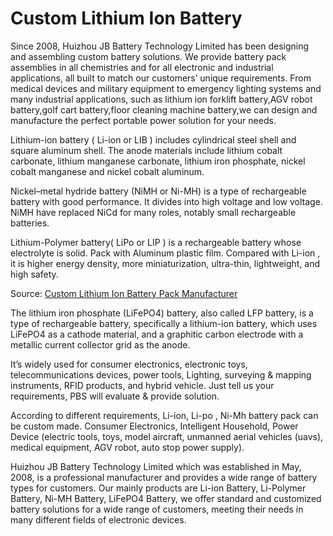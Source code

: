 # Custom Lithium Ion Battery

Since 2008, Huizhou JB Battery Technology Limited has been designing and assembling custom battery solutions. We provide battery pack assemblies in all chemistries and for all electronic and industrial applications, all built to match our customers’ unique requirements. From medical devices and military equipment to emergency lighting systems and many industrial applications, such as lithium ion forklift battery,AGV robot battery,golf cart battery,floor cleaning machine battery,we can design and manufacture the perfect portable power solution for your needs.

Lithium-ion battery ( Li-ion or LIB ) includes cylindrical steel shell and square aluminum shell. The anode materials include lithium cobalt carbonate, lithium manganese carbonate, lithium iron phosphate, nickel cobalt manganese and nickel cobalt aluminum.

Nickel–metal hydride battery (NiMH or Ni-MH) is a type of rechargeable battery with good performance. It divides into high voltage and low voltage. NiMH have replaced NiCd for many roles, notably small rechargeable batteries.

Lithium-Polymer battery( LiPo or LIP ) is a rechargeable battery whose electrolyte is solid. Pack with Aluminum plastic film. Compared with Li-ion , it is higher energy density, more miniaturization, ultra-thin, lightweight, and high safety.

Source: [Custom Lithium Ion Battery Pack Manufacturer](https://www.lithiumbatterychina.com/)

The lithium iron phosphate (LiFePO4) battery, also called LFP battery, is a type of rechargeable battery, specifically a lithium-ion battery, which uses LiFePO4 as a cathode material, and a graphitic carbon electrode with a metallic current collector grid as the anode.

It’s widely used for consumer electronics, electronic toys, telecommunications devices, power tools, Lighting, surveying & mapping instruments, RFID products, and hybrid vehicle. Just tell us your requirements, PBS will evaluate & provide solution.

According to different requirements, Li-ion, Li-po , Ni-Mh battery pack can be custom made. Consumer Electronics, Intelligent Household, Power Device (electric tools, toys, model aircraft, unmanned aerial vehicles (uavs), medical equipment, AGV robot, auto stop power supply).

Huizhou JB Battery Technology Limited which was established in May, 2008, is a professional manufacturer and provides a wide range of battery types for customers.
Our mainly products are Li-ion Battery, Li-Polymer Battery, Ni-MH Battery, LiFePO4 Battery, we offer standard and customized battery solutions for a wide range of customers, meeting their needs in many different fields of electronic devices.
